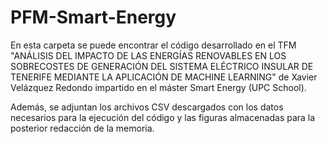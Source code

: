 # PFM-Smart-Energy

En esta carpeta se puede encontrar el código desarrollado en el TFM "ANÁLISIS DEL IMPACTO DE LAS ENERGÍAS RENOVABLES EN LOS SOBRECOSTES DE GENERACIÓN DEL SISTEMA ELÉCTRICO INSULAR DE TENERIFE MEDIANTE LA APLICACIÓN DE MACHINE LEARNING" de Xavier Velázquez Redondo impartido en el máster Smart Energy (UPC School). 

Además, se adjuntan los archivos CSV descargados con los datos necesarios para la ejecución del código y las figuras almacenadas para la posterior redacción de la memoria.
